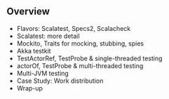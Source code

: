 ## Overview

- Flavors: Scalatest, Specs2, Scalacheck <!-- .element: class="fragment" -->
- Scalatest: more detail <!-- .element: class="fragment" -->
- Mockito, Traits for mocking, stubbing, spies <!-- .element: class="fragment" -->
- Akka testkit <!-- .element: class="fragment" -->
- TestActorRef, TestProbe & single-threaded testing <!-- .element: class="fragment" -->
- actorOf, TestProbe & multi-threaded testing <!-- .element: class="fragment" -->
- Multi-JVM testing <!-- .element: class="fragment" -->
- Case Study: Work distribution <!-- .element: class="fragment" -->
- Wrap-up <!-- .element: class="fragment" -->
